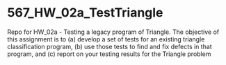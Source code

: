 # 567_HW_02a_TestTriangle

Repo for HW_02a - Testing a legacy program of Triangle.
The objective of this assignment is to 
(a) develop a set of tests for an existing triangle classification program, 
(b) use those tests to find and fix defects in that program, and 
(c) report on your testing results for the Triangle problem

[![<rpalival>](https://circleci.com/gh/<rpalival>/<567_HW_02a_TestTriangle>.svg?style=svg&circle-token=<fab963459f0aceb183b3920fff6c29440fe0f8c9>)](https://app.circleci.com/pipelines/github/<rpalival>/<567_HW_02a_TestTriangle>?branch=main&filter=all)
